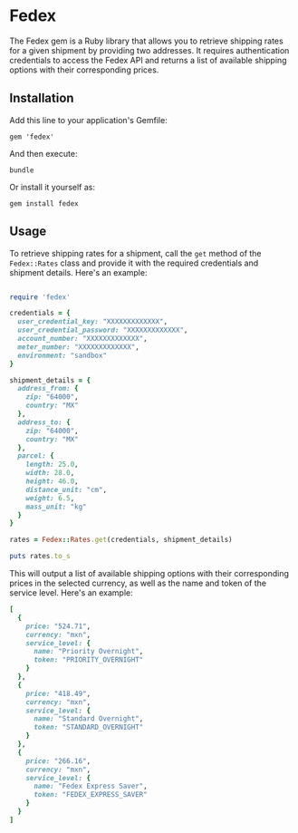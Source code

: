 # Fedex
The Fedex gem is a Ruby library that allows you to retrieve shipping rates for a given shipment by providing two addresses. It requires authentication credentials to access the Fedex API and returns a list of available shipping options with their corresponding prices.

## Installation

Add this line to your application's Gemfile:

`gem 'fedex'`

And then execute:

`bundle`

Or install it yourself as:

`gem install fedex`


## Usage

To retrieve shipping rates for a shipment, call the `get` method of the `Fedex::Rates` class and provide it with the required credentials and shipment details. Here's an example:

```ruby 

require 'fedex'

credentials = {
  user_credential_key: "XXXXXXXXXXXXX",
  user_credential_password: "XXXXXXXXXXXXX",
  account_number: "XXXXXXXXXXXXX",
  meter_number: "XXXXXXXXXXXXX",
  environment: "sandbox"
}

shipment_details = {
  address_from: {
    zip: "64000",
    country: "MX"
  },
  address_to: {
    zip: "64000",
    country: "MX"
  },
  parcel: {
    length: 25.0,
    width: 28.0,
    height: 46.0,
    distance_unit: "cm",
    weight: 6.5,
    mass_unit: "kg"
  }
}

rates = Fedex::Rates.get(credentials, shipment_details)

puts rates.to_s

```
This will output a list of available shipping options with their corresponding prices in the selected currency, as well as the name and token of the service level. Here's an example:

```ruby
[
  {
    price: "524.71",
    currency: "mxn",
    service_level: {
      name: "Priority Overnight",
      token: "PRIORITY_OVERNIGHT"
    }
  },
  {
    price: "418.49",
    currency: "mxn",
    service_level: {
      name: "Standard Overnight",
      token: "STANDARD_OVERNIGHT"
    }
  },
  {
    price: "266.16",
    currency: "mxn",
    service_level: {
      name: "Fedex Express Saver",
      token: "FEDEX_EXPRESS_SAVER"
    }
  }
]

```
